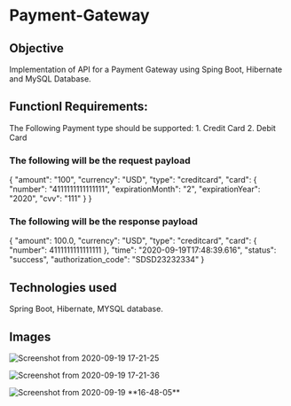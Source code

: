 # Payment-Gateway

## Objective

Implementation of API for a Payment Gateway using Sping Boot, Hibernate and MySQL Database.

## Functionl Requirements:
  The Following Payment type should be supported:
     1. Credit Card
     2. Debit Card
     
### The following will be the request  payload

 {
"amount": "100",
"currency": "USD",
"type": "creditcard",
"card": {
"number": "4111111111111111",
"expirationMonth": "2",
"expirationYear": "2020",
"cvv": "111"
}
}

### The following will be the response payload

{
    "amount": 100.0,
    "currency": "USD",
    "type": "creditcard",
    "card": {
        "number": 4111111111111111
    },
    "time": "2020-09-19T17:48:39.616",
    "status": "success",
    "authorization_code": "SDSD23232334"
}

## Technologies used
 
   Spring Boot, Hibernate, MYSQL database.
   
   
## Images
   
![Screenshot from 2020-09-19 17-21-25](https://user-images.githubusercontent.com/66169115/93667311-a0f0c100-faa2-11ea-84b9-c859c04a8c63.png)
   
![Screenshot from 2020-09-19 17-21-36](https://user-images.githubusercontent.com/66169115/93667347-d4335000-faa2-11ea-9a1b-54686d62612b.png)

![Screenshot from 2020-09-19 **16-48-05](https://user-images.githubusercontent.com/66169115/93667350-dbf2f480-faa2-11ea-8a46-57a19a57a8dd.png)**


   
   
   
   
  
   
   
   
   
   
   
   
